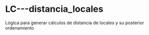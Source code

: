 # LC---distancia_locales
Lógica para generar cálculos de distancia de locales y su posterior ordenamiento
